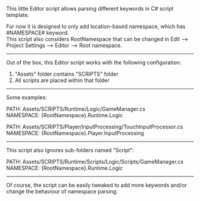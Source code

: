 This little Editor script allows parsing different keywords in C# script template.

For now it is designed to only add location-based namespace, which has #NAMESPACE# keyword.  
This script also considers RootNamespace that can be changed in Edit --> Project Settings --> Editor --> Root namespace.

---

Out of the box, this Editor script works with the following configuration:

1. "Assets" folder contains "SCRIPTS" folder
2. All scripts are placed within that folder

---

Some examples:

PATH: Assets/SCRIPTS/Runtime/Logic/GameManager.cs  
NAMESPACE: {RootNamespace}.Runtime.Logic

PATH: Assets/SCRIPTS/Player/InputProcessing/TouchInputProcessor.cs  
NAMESPACE: {RootNamespace}.Player.InputProcessing

---

This script also ignores sub-folders named "Script":

PATH: Assets/SCRIPTS/Runtime/Scripts/Logic/Scripts/GameManager.cs  
NAMESPACE: {RootNamespace}.Runtime.Logic

---

Of course, the script can be easily tweaked to add more keywords and/or change the behaviour of namespace parsing.
